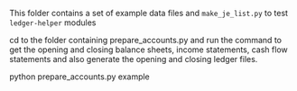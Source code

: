This folder contains a set of example data files and `make_je_list.py` to test `ledger-helper` modules

cd to the folder containing  prepare_accounts.py and run the command to get the opening and closing balance sheets, income statements, cash flow statements and also generate the opening and closing ledger files.

python prepare_accounts.py example
